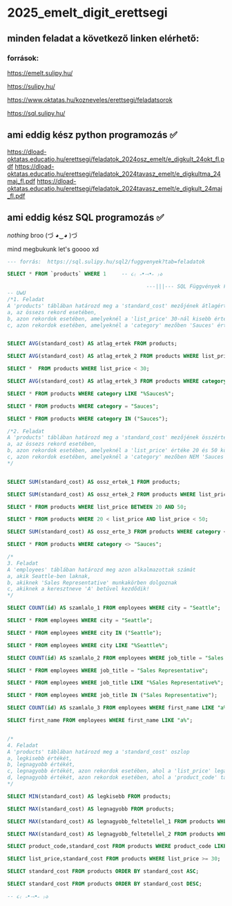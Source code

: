 # 2025_emelt_digit_erettsegi

## minden feladat a következő linken elérhető:
### források:

https://emelt.sulipy.hu/

https://sulipy.hu/

https://www.oktatas.hu/kozneveles/erettsegi/feladatsorok

https://sql.sulipy.hu/

## ami eddig kész python programozás :white_check_mark: 

https://dload-oktatas.educatio.hu/erettsegi/feladatok_2024osz_emelt/e_digkult_24okt_fl.pdf
https://dload-oktatas.educatio.hu/erettsegi/feladatok_2024tavasz_emelt/e_digkultma_24maj_fl.pdf
https://dload-oktatas.educatio.hu/erettsegi/feladatok_2024tavasz_emelt/e_digkult_24maj_fl.pdf

## ami eddig kész SQL programozás :white_check_mark: 

_nothing_ broo 	(づ ◕‿◕ )づ

mind megbukunk let's goooo xd

```sql
--- forrás:  https://sql.sulipy.hu/sql2/fuggvenyek?tab=feladatok

SELECT * FROM `products` WHERE 1     -- ૮₍ ˶•⤙•˶ ₎ა

                                             ---|||--- SQL Függvények Feladatok --|||---
-- UwU
/*1. Feladat
A 'products' táblában határozd meg a 'standard_cost' mezőjének átlagértékét
a, az össezs rekord esetében,
b, azon rekordok esetében, amelyeknél a 'list_price' 30-nál kisebb értékű,
c, azon rekordok esetében, amelyeknél a 'category' mezőben 'Sauces' érték található!*/


SELECT AVG(standard_cost) AS atlag_ertek FROM products;

SELECT AVG(standard_cost) AS atlag_ertek_2 FROM products WHERE list_price < 30;

SELECT *  FROM products WHERE list_price < 30;

SELECT AVG(standard_cost) AS atlag_ertek_3 FROM products WHERE category LIKE "%Sauces%";

SELECT * FROM products WHERE category LIKE "%Sauces%";

SELECT * FROM products WHERE category = "Sauces";

SELECT * FROM products WHERE category IN ("Sauces");

/*2. Feladat
A 'products' táblában határozd meg a 'standard_cost' mezőjének összértékét
a, az össezs rekord esetében,
b, azon rekordok esetében, amelyeknél a 'list_price' értéke 20 és 50 közötti,
c, azon rekordok esetében, amelyeknél a 'category' mezőben NEM 'Sauces' érték található!
*/


SELECT SUM(standard_cost) AS ossz_ertek_1 FROM products;

SELECT SUM(standard_cost) AS ossz_ertek_2 FROM products WHERE list_price BETWEEN 20 AND 50;

SELECT * FROM products WHERE list_price BETWEEN 20 AND 50;

SELECT * FROM products WHERE 20 < list_price AND list_price < 50;

SELECT SUM(standard_cost) AS ossz_erte_3 FROM products WHERE category <> "Sauces";

SELECT * FROM products WHERE category <> "Sauces";

/*
3. Feladat
A 'employees' táblában határozd meg azon alkalmazottak számát
a, akik Seattle-ben laknak,
b, akiknek 'Sales Representative' munkakörben dolgoznak
c, akiknek a keresztneve 'A' betűvel kezdődik!
*/

SELECT COUNT(id) AS szamlalo_1 FROM employees WHERE city = "Seattle";

SELECT * FROM employees WHERE city = "Seattle";

SELECT * FROM employees WHERE city IN ("Seattle");

SELECT * FROM employees WHERE city LIKE "%Seattle%";

SELECT COUNT(id) AS szamlalo_2 FROM employees WHERE job_title = "Sales Representative";

SELECT * FROM employees WHERE job_title = "Sales Representative";

SELECT * FROM employees WHERE job_title LIKE "%Sales Representative%";

SELECT * FROM employees WHERE job_title IN ("Sales Representative");

SELECT COUNT(id) AS szamlalo_3 FROM employees WHERE first_name LIKE "a%";

SELECT first_name FROM employees WHERE first_name LIKE "a%";


/*
4. Feladat
A 'products' táblában határozd meg a 'standard_cost' oszlop
a, legkisebb értékét,
b, legnagyobb értékét,
c, legnagyobb értékét, azon rekordok esetében, ahol a 'list_price' legalább 30,
d, legnagyobb értékét, azon rekordok esetében, ahol a 'product_code' tartalmazza a 'CO' sztringet!
*/

SELECT MIN(standard_cost) AS legkisebb FROM products;

SELECT MAX(standard_cost) AS legnagyobb FROM products;

SELECT MAX(standard_cost) AS legnagyobb_feltetellel_1 FROM products WHERE list_price >= 30;

SELECT MAX(standard_cost) AS legnagyobb_feltetellel_2 FROM products WHERE product_code LIKE "%CO%";

SELECT product_code,standard_cost FROM products WHERE product_code LIKE "%CO%";

SELECT list_price,standard_cost FROM products WHERE list_price >= 30;

SELECT standard_cost FROM products ORDER BY standard_cost ASC;

SELECT standard_cost FROM products ORDER BY standard_cost DESC;

-- ૮₍ ˶•⤙•˶ ₎ა
```

